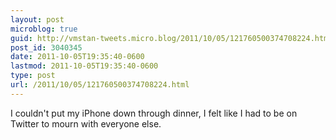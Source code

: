 ```yaml
---
layout: post
microblog: true
guid: http://vmstan-tweets.micro.blog/2011/10/05/121760500374708224.html
post_id: 3040345
date: 2011-10-05T19:35:40-0600
lastmod: 2011-10-05T19:35:40-0600
type: post
url: /2011/10/05/121760500374708224.html
---
```

I couldn't put my iPhone down through dinner, I felt like I had to be on Twitter to mourn with everyone else.
